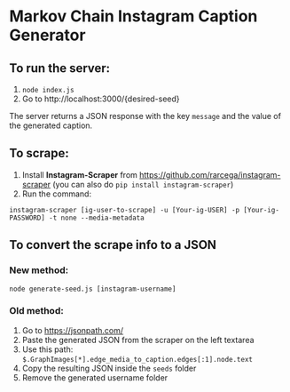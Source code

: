 # Markov Chain Instagram Caption Generator

## To run the server:
1. `node index.js`
2. Go to http://localhost:3000/{desired-seed}

The server returns a JSON response with the key `message` and the value of the generated caption.

## To scrape:

1. Install **Instagram-Scraper** from https://github.com/rarcega/instagram-scraper
(you can also do `pip install instagram-scraper`)
2. Run the command:
```
instagram-scraper [ig-user-to-scrape] -u [Your-ig-USER] -p [Your-ig-PASSWORD] -t none --media-metadata
```

## To convert the scrape info to a JSON

### New method:
`node generate-seed.js [instagram-username]`

### Old method:
1. Go to https://jsonpath.com/
2. Paste the generated JSON from the scraper on the left textarea
3. Use this path: `$.GraphImages[*].edge_media_to_caption.edges[:1].node.text`
4. Copy the resulting JSON inside the `seeds` folder
5. Remove the generated username folder
